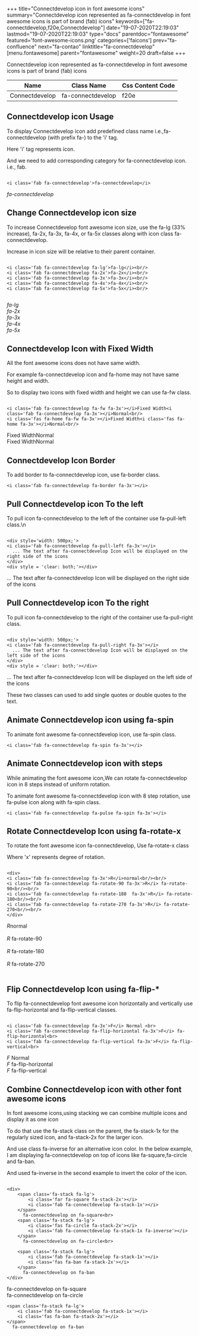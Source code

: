 +++
title="Connectdevelop icon in font awesome icons"
summary="Connectdevelop icon represented as fa-connectdevelop in font awesome icons is part of brand (fab) icons"
keywords=["fa-connectdevelop,f20e,Connectdevelop"]
date="19-07-2020T22:19:03"
lastmod="19-07-2020T22:19:03"
type="docs"
parentdoc="fontawesome"
featured='font-awesome-icons.png'
categories=['faicons']
prev="fa-confluence"
next="fa-contao"
linktitle="fa-connectdevelop"
[menu.fontawesome]
parent="fontawesome"
weight=20
draft=false
+++


Connectdevelop icon represented as fa-connectdevelop in font awesome icons is part of brand (fab) icons

<div class='table-responsive'><table class='table'><thead><tr><th>Name</th><th>Class Name</th><th>Css Content Code</th></tr></thead><tbody><tr><td>Connectdevelop</td><td>fa-connectdevelop</td><td>f20e</td></tr></tbody></table></div>



## Connectdevelop icon Usage

To display Connectdevelop icon add predefined class name i.e.,fa-connectdevelop (with prefix fa-) to the 'i' tag.

Here 'i' tag represents icon.

And we need to add corresponding category for fa-connectdevelop icon. i.e., fab.


```

<i class='fab fa-connectdevelop'>fa-connectdevelop</i>
```

<i class='fab fa-connectdevelop'>fa-connectdevelop</i>




## Change Connectdevelop icon size
To increase Connectdevelop font awesome icon size, use the fa-lg (33% increase), fa-2x, fa-3x, fa-4x, or fa-5x classes along with icon class fa-connectdevelop.

Increase in icon size will be relative to their parent container. 

```

<i class='fab fa-connectdevelop fa-lg'>fa-lg</i><br/>
<i class='fab fa-connectdevelop fa-2x'>fa-2x</i><br/>
<i class='fab fa-connectdevelop fa-3x'>fa-3x</i><br/>
<i class='fab fa-connectdevelop fa-4x'>fa-4x</i><br/>
<i class='fab fa-connectdevelop fa-5x'>fa-5x</i><br/>
            
```

<i class='fab fa-connectdevelop fa-lg'>fa-lg</i><br/>
<i class='fab fa-connectdevelop fa-2x'>fa-2x</i><br/>
<i class='fab fa-connectdevelop fa-3x'>fa-3x</i><br/>
<i class='fab fa-connectdevelop fa-4x'>fa-4x</i><br/>
<i class='fab fa-connectdevelop fa-5x'>fa-5x</i><br/>
            



## Connectdevelop Icon with Fixed Width 

All the font awesome icons does not have same width.

For example fa-connectdevelop icon and fa-home may not have same height and width.

So to display two icons with fixed width and height we can use fa-fw class.


```

<i class='fab fa-connectdevelop fa-fw fa-3x'></i>Fixed Width<i class='fab fa-connectdevelop fa-3x'></i>Normal<br/>
<i class='fas fa-home fa-fw fa-3x'></i>Fixed Width<i class='fas fa-home fa-3x'></i>Normal<br/>
```

<i class='fab fa-connectdevelop fa-fw fa-3x'></i>Fixed Width<i class='fab fa-connectdevelop fa-3x'></i>Normal<br/>
<i class='fas fa-home fa-fw fa-3x'></i>Fixed Width<i class='fas fa-home fa-3x'></i>Normal<br/>



## Connectdevelop Icon Border 

To add border to fa-connectdevelop icon, use fa-border class.


```
<i class='fab fa-connectdevelop fa-border fa-3x'></i>

```
<i class='fab fa-connectdevelop fa-border fa-3x'></i>





## Pull Connectdevelop icon To the left

To pull icon fa-connectdevelop to the left of the container use fa-pull-left class.\n

```

<div style='width: 500px;'>
<i class='fab fa-connectdevelop fa-pull-left fa-3x'></i>
  ... The text after fa-connectdevelop Icon will be displayed on the right side of the icons
</div>
<div style = 'clear: both;'></div>
```

<div style='width: 500px;'>
<i class='fab fa-connectdevelop fa-pull-left fa-3x'></i>
  ... The text after fa-connectdevelop Icon will be displayed on the right side of the icons
</div>
<div style = 'clear: both;'></div>




## Pull Connectdevelop icon To the right
To pull icon fa-connectdevelop to the right of the container use fa-pull-right class.

```

<div style='width: 500px;'>
<i class='fab fa-connectdevelop fa-pull-right fa-3x'></i>
  ... The text after fa-connectdevelop Icon will be displayed on the left side of the icons
</div>
<div style = 'clear: both;'></div>
```

<div style='width: 500px;'>
<i class='fab fa-connectdevelop fa-pull-right fa-3x'></i>
  ... The text after fa-connectdevelop Icon will be displayed on the left side of the icons
</div>
<div style = 'clear: both;'></div>

These two classes can used to add single quotes or double quotes to the text.


## Animate Connectdevelop icon using fa-spin
To animate font awesome fa-connectdevelop icon, use fa-spin class.

```
<i class='fab fa-connectdevelop fa-spin fa-3x'></i>
```
<i class='fab fa-connectdevelop fa-spin fa-3x'></i>




## Animate Connectdevelop icon with steps
While animating the font awesome icon,We can rotate fa-connectdevelop icon in 8 steps instead of uniform rotation.

To animate font awesome fa-connectdevelop icon with 8 step rotation, use fa-pulse icon along with fa-spin class.


```
<i class='fab fa-connectdevelop fa-pulse fa-spin fa-3x'></i>

```
<i class='fab fa-connectdevelop fa-pulse fa-spin fa-3x'></i>





## Rotate Connectdevelop Icon using fa-rotate-x
To rotate the font awesome icon fa-connectdevelop, Use fa-rotate-x class

Where 'x' represents degree of rotation.


```

<div>
<i class='fab fa-connectdevelop fa-3x'>R</i>normal<br/><br/>
<i class='fab fa-connectdevelop fa-rotate-90 fa-3x'>R</i> fa-rotate-90<br/><br/> 
<i class='fab fa-connectdevelop fa-rotate-180  fa-3x'>R</i> fa-rotate-180<br/><br/> 
<i class='fab fa-connectdevelop fa-rotate-270 fa-3x'>R</i> fa-rotate-270<br/><br/>
</div>
```

<div>
<i class='fab fa-connectdevelop fa-3x'>R</i>normal<br/><br/>
<i class='fab fa-connectdevelop fa-rotate-90 fa-3x'>R</i> fa-rotate-90<br/><br/> 
<i class='fab fa-connectdevelop fa-rotate-180  fa-3x'>R</i> fa-rotate-180<br/><br/> 
<i class='fab fa-connectdevelop fa-rotate-270 fa-3x'>R</i> fa-rotate-270<br/><br/>
</div>




## Flip Connectdevelop Icon using fa-flip-*
To flip fa-connectdevelop font awesome icon horizontally and vertically use fa-flip-horizontal and fa-flip-vertical classes. 

```

<i class='fab fa-connectdevelop fa-3x'>F</i> Normal <br>
<i class='fab fa-connectdevelop fa-flip-horizontal fa-3x'>F</i> fa-flip-horizontal<br>
<i class='fab fa-connectdevelop fa-flip-vertical fa-3x'>F</i> fa-flip-vertical<br>
```

<i class='fab fa-connectdevelop fa-3x'>F</i> Normal <br>
<i class='fab fa-connectdevelop fa-flip-horizontal fa-3x'>F</i> fa-flip-horizontal<br>
<i class='fab fa-connectdevelop fa-flip-vertical fa-3x'>F</i> fa-flip-vertical<br>




## Combine Connectdevelop icon with other font awesome icons
In font awesome icons,using stacking we can combine multiple icons and display it as one icon 

To do that use the fa-stack class on the parent, the fa-stack-1x for the regularly sized icon, and fa-stack-2x for the larger icon.

And use class fa-inverse for an alternative icon color. 
In the below example, I am displaying fa-connectdevelop on top of icons like fa-square,fa-circle and fa-ban.

And used fa-inverse in the second example to invert the color of the icon.

```

<div>
    <span class='fa-stack fa-lg'>
        <i class='far fa-square fa-stack-2x'></i>
        <i class='fab fa-connectdevelop fa-stack-1x'></i>
    </span>
      fa-connectdevelop on fa-square<br>
    <span class='fa-stack fa-lg'>
        <i class='fas fa-circle fa-stack-2x'></i>
        <i class='fab fa-connectdevelop fa-stack-1x fa-inverse'></i>
    </span>
      fa-connectdevelop on fa-circle<br>

    <span class='fa-stack fa-lg'>
        <i class='fab fa-connectdevelop fa-stack-1x'></i>
        <i class='fas fa-ban fa-stack-2x'></i>
    </span>
      fa-connectdevelop on fa-ban
</div>
```

<div>
    <span class='fa-stack fa-lg'>
        <i class='far fa-square fa-stack-2x'></i>
        <i class='fab fa-connectdevelop fa-stack-1x'></i>
    </span>
      fa-connectdevelop on fa-square<br>
    <span class='fa-stack fa-lg'>
        <i class='fas fa-circle fa-stack-2x'></i>
        <i class='fab fa-connectdevelop fa-stack-1x fa-inverse'></i>
    </span>
      fa-connectdevelop on fa-circle<br>

    <span class='fa-stack fa-lg'>
        <i class='fab fa-connectdevelop fa-stack-1x'></i>
        <i class='fas fa-ban fa-stack-2x'></i>
    </span>
      fa-connectdevelop on fa-ban
</div>






